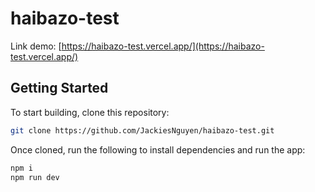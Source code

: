 # haibazo-test

Link demo: [https://haibazo-test.vercel.app/](https://haibazo-test.vercel.app/)

## Getting Started

To start building, clone this repository:

```bash
git clone https://github.com/JackiesNguyen/haibazo-test.git
```

Once cloned, run the following to install dependencies and run the app:

```bash
npm i
npm run dev
```

